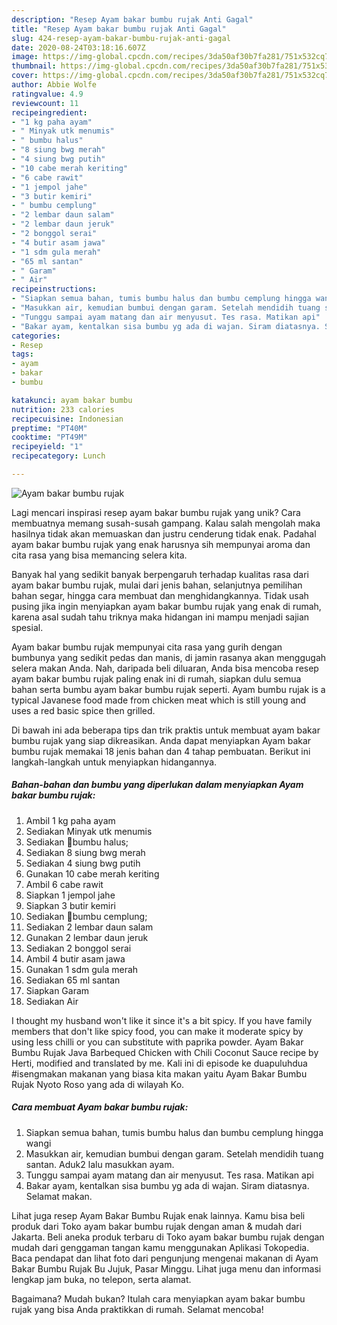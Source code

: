 ```yaml
---
description: "Resep Ayam bakar bumbu rujak Anti Gagal"
title: "Resep Ayam bakar bumbu rujak Anti Gagal"
slug: 424-resep-ayam-bakar-bumbu-rujak-anti-gagal
date: 2020-08-24T03:18:16.607Z
image: https://img-global.cpcdn.com/recipes/3da50af30b7fa281/751x532cq70/ayam-bakar-bumbu-rujak-foto-resep-utama.jpg
thumbnail: https://img-global.cpcdn.com/recipes/3da50af30b7fa281/751x532cq70/ayam-bakar-bumbu-rujak-foto-resep-utama.jpg
cover: https://img-global.cpcdn.com/recipes/3da50af30b7fa281/751x532cq70/ayam-bakar-bumbu-rujak-foto-resep-utama.jpg
author: Abbie Wolfe
ratingvalue: 4.9
reviewcount: 11
recipeingredient:
- "1 kg paha ayam"
- " Minyak utk menumis"
- " bumbu halus"
- "8 siung bwg merah"
- "4 siung bwg putih"
- "10 cabe merah keriting"
- "6 cabe rawit"
- "1 jempol jahe"
- "3 butir kemiri"
- " bumbu cemplung"
- "2 lembar daun salam"
- "2 lembar daun jeruk"
- "2 bonggol serai"
- "4 butir asam jawa"
- "1 sdm gula merah"
- "65 ml santan"
- " Garam"
- " Air"
recipeinstructions:
- "Siapkan semua bahan, tumis bumbu halus dan bumbu cemplung hingga wangi"
- "Masukkan air, kemudian bumbui dengan garam. Setelah mendidih tuang santan. Aduk2 lalu masukkan ayam."
- "Tunggu sampai ayam matang dan air menyusut. Tes rasa. Matikan api"
- "Bakar ayam, kentalkan sisa bumbu yg ada di wajan. Siram diatasnya. Selamat makan."
categories:
- Resep
tags:
- ayam
- bakar
- bumbu

katakunci: ayam bakar bumbu 
nutrition: 233 calories
recipecuisine: Indonesian
preptime: "PT40M"
cooktime: "PT49M"
recipeyield: "1"
recipecategory: Lunch

---
```



![Ayam bakar bumbu rujak](https://img-global.cpcdn.com/recipes/3da50af30b7fa281/751x532cq70/ayam-bakar-bumbu-rujak-foto-resep-utama.jpg)

Lagi mencari inspirasi resep ayam bakar bumbu rujak yang unik? Cara membuatnya memang susah-susah gampang. Kalau salah mengolah maka hasilnya tidak akan memuaskan dan justru cenderung tidak enak. Padahal ayam bakar bumbu rujak yang enak harusnya sih mempunyai aroma dan cita rasa yang bisa memancing selera kita.

Banyak hal yang sedikit banyak berpengaruh terhadap kualitas rasa dari ayam bakar bumbu rujak, mulai dari jenis bahan, selanjutnya pemilihan bahan segar, hingga cara membuat dan menghidangkannya. Tidak usah pusing jika ingin menyiapkan ayam bakar bumbu rujak yang enak di rumah, karena asal sudah tahu triknya maka hidangan ini mampu menjadi sajian spesial.

Ayam bakar bumbu rujak mempunyai cita rasa yang gurih dengan bumbunya yang sedikit pedas dan manis, di jamin rasanya akan menggugah selera makan Anda. Nah, daripada beli diluaran, Anda bisa mencoba resep ayam bakar bumbu rujak paling enak ini di rumah, siapkan dulu semua bahan serta bumbu ayam bakar bumbu rujak seperti. Ayam bumbu rujak is a typical Javanese food made from chicken meat which is still young and uses a red basic spice then grilled.


Di bawah ini ada beberapa tips dan trik praktis untuk membuat ayam bakar bumbu rujak yang siap dikreasikan. Anda dapat menyiapkan Ayam bakar bumbu rujak memakai 18 jenis bahan dan 4 tahap pembuatan. Berikut ini langkah-langkah untuk menyiapkan hidangannya.

<!--inarticleads1-->

##### Bahan-bahan dan bumbu yang diperlukan dalam menyiapkan Ayam bakar bumbu rujak:

1. Ambil 1 kg paha ayam
1. Sediakan  Minyak utk menumis
1. Sediakan  🍳bumbu halus;
1. Sediakan 8 siung bwg merah
1. Sediakan 4 siung bwg putih
1. Gunakan 10 cabe merah keriting
1. Ambil 6 cabe rawit
1. Siapkan 1 jempol jahe
1. Siapkan 3 butir kemiri
1. Sediakan  🍳bumbu cemplung;
1. Sediakan 2 lembar daun salam
1. Gunakan 2 lembar daun jeruk
1. Sediakan 2 bonggol serai
1. Ambil 4 butir asam jawa
1. Gunakan 1 sdm gula merah
1. Sediakan 65 ml santan
1. Siapkan  Garam
1. Sediakan  Air


I thought my husband won&#39;t like it since it&#39;s a bit spicy. If you have family members that don&#39;t like spicy food, you can make it moderate spicy by using less chilli or you can substitute with paprika powder. Ayam Bakar Bumbu Rujak Java Barbequed Chicken with Chili Coconut Sauce recipe by Herti, modified and translated by me. Kali ini di episode ke duapuluhdua #isengmakan makanan yang biasa kita makan yaitu Ayam Bakar Bumbu Rujak Nyoto Roso yang ada di wilayah Ko. 

<!--inarticleads2-->

##### Cara membuat Ayam bakar bumbu rujak:

1. Siapkan semua bahan, tumis bumbu halus dan bumbu cemplung hingga wangi
1. Masukkan air, kemudian bumbui dengan garam. Setelah mendidih tuang santan. Aduk2 lalu masukkan ayam.
1. Tunggu sampai ayam matang dan air menyusut. Tes rasa. Matikan api
1. Bakar ayam, kentalkan sisa bumbu yg ada di wajan. Siram diatasnya. Selamat makan.


Lihat juga resep Ayam Bakar Bumbu Rujak enak lainnya. Kamu bisa beli produk dari Toko ayam bakar bumbu rujak dengan aman &amp; mudah dari Jakarta. Beli aneka produk terbaru di Toko ayam bakar bumbu rujak dengan mudah dari genggaman tangan kamu menggunakan Aplikasi Tokopedia. Baca pendapat dan lihat foto dari pengunjung mengenai makanan di Ayam Bakar Bumbu Rujak Bu Jujuk, Pasar Minggu. Lihat juga menu dan informasi lengkap jam buka, no telepon, serta alamat. 

Bagaimana? Mudah bukan? Itulah cara menyiapkan ayam bakar bumbu rujak yang bisa Anda praktikkan di rumah. Selamat mencoba!
